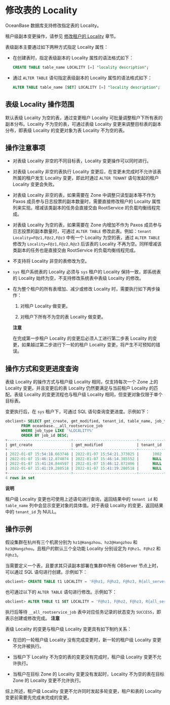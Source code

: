 修改表的 Locality 
==================================

OceanBase 数据库支持修改指定表的 Locality。

租户级副本变更操作，请参见 [修改租户的 Locality](../3.locality-management/2.modify-tenant-locality.md) 章节。

表级副本主要通过如下两种方式指定 Locality 属性：

* 在创建表时，指定表级副本的 Locality 属性的语法格式如下：

  ```sql
  CREATE TABLE table_name LOCALITY [=] "locality description";
  ```

  

* 通过 `ALTER TABLE` 语句指定表级副本的 Locality 属性的语法格式如下：

  ```sql
  ALTER TABLE table_name [SET] LOCALITY [=] "locality description";
  ```

  




表级 Locality 操作范围 
-------------------------------------

默认表级 Locality 为空的表，通过变更租户 Locality 可批量调整租户下所有表的副本分布。Locality 不为空的表，可通过表级 Locality 变更来调整目标表的副本分布，即表级 Locality 的变更对象为表 Locality 不为空的表。

操作注意事项 
---------------------------

* 对表级 Locality 非空的不同目标表，Locality 变更操作可以同时进行。

  

* 对表级 Locality 非空的表执行 Locality 变更后，在变更未完成时不允许该表所属的租户发生 Locality 变更，即此时通过 `ALTER TENANT` 语句发起的租户 Locality 变更会失败。

  

* 对表级 Locality 非空的表，如果需要在 Zone 中调整只读型副本等不作为 Paxos 成员参与日志投票的副本数量时，需要直接修改租户的 Locality 属性列来实现。增减该类副本的任务会直接交由 RootService 的负载均衡线程完成。

  

* 对表级 Locality 为空的表，如果需要在 Zone 内增加不作为 Paxos 成员参与日志投票的副本数量时，可通过 `ALTER TABLE` 修改此表。例如：`tenant Locality=F@z1,F@z2,F@z3` 中有一个 Locality 为空的表，通过 `ALTER TABLE` 修改为 `Locality=F@z1,F@z2,R@z3` 后该表的 Locality 不再为空。同样增减该类副本的任务也是直接交由 RootService 的负载均衡线程完成。

  

* 不支持将 Locality 非空的表修改为空。

  

* `sys` 租户系统表的 Locality 必须与 `sys` 租户的 Locality 保持一致，即系统表的 Locality 始终为空，不支持修改系统表中表级 Locality 的修改。

  

* 在为整个租户的所有表增加、减少或修改 Locality 时，需要执行如下两步操作：

  1. 对租户 Locality 做变更。

     
  
  2. 对租户下所有不为空的表 Locality 做变更。

     
  

  
  **注意**

  

  在完成第一步租户 Locality 的变更后必须人工进行第二步表 Locality 的变更，如果越过第二步进行下一轮的租户 Locality 变更，将产生不可预知的错误。
  




操作方式和变更进度查询 
--------------------------------

表级 Locality 的操作方式与租户级 Locality 相同，仅支持每次一个 Zone 上的 Locality 变更。并且变更后的表 Locality 仍然要满足与当前租户 Locality 的匹配。表级 Locality 的变更流程也与租户级 Locality 相同，但变更对象仅限于单个目标表。

变更执行后，在 `sys` 租户下，可通过 SQL 语句查询变更进度。示例如下：

```sql
obclient> SELECT gmt_create, gmt_modified, tenant_id, table_name, job_type, job_status 
       FROM oceanbase.__all_rootservice_job 
       WHERE job_type LIKE '%LOCALITY%'
       ORDER BY job_id DESC;
+----------------------------+----------------------------+-----------+------------+-------------------------------+------------+
| gmt_create                 | gmt_modified               | tenant_id | table_name | job_type                      | job_status |
+----------------------------+----------------------------+-----------+------------+-------------------------------+------------+
| 2022-01-07 15:54:18.663746 | 2022-01-07 15:54:21.373025 |      1002 | NULL       | ALTER_TENANT_LOCALITY         | SUCCESS    |
| 2022-01-07 15:46:12.874074 | 2022-01-07 15:46:14.385552 |      NULL | tbl1       | ROLLBACK_ALTER_TABLE_LOCALITY | SUCCESS    |
| 2022-01-07 15:41:24.844597 | 2022-01-07 15:46:12.872406 |      NULL | tbl1       | ALTER_TABLE_LOCALITY          | FAILED     |
| 2022-01-07 15:41:19.280518 | 2022-01-07 15:41:19.280518 |      NULL | tbl2       | ALTER_TABLE_LOCALITY          | INPROGRESS |
+----------------------------+----------------------------+-----------+------------+-------------------------------+------------+
4 rows in set
```


**说明**



租户级 Locality 变更也可使用上述语句进行查询，返回结果中的 `tenant id` 和 `table_name` 列中会显示变更对象的具体值。对于表级 Locality 的变更，返回结果中的 `tenant_id` 为 NULL。

操作示例 
-------------------------

假设集群在杭州有三个机房分别为 `hz1@Hangzhou`、`hz2@Hangzhou` 和 `hz3@Hangzhou`。且租户的默认三个全功能 Locality 分别设定为 `F@hz1`、`F@hz2` 和 `F@hz3`。

当需要定义一个表，且要求其只读副本部署在集群中所有 OBServer 节点上时，可以通过 SQL 语句进行创建。示例如下：

```sql
obclient> CREATE TABLE t1 LOCALITY = 'F@hz1, F@hz2, F@hz3, R{all_server}@hz1, R{all_server}@hz2, R{all_server}@hz3';
```



也可通过以下的 `ALTER TABLE` 语句进行修改。示例如下：

```sql
obclient> ALTER TABLE t1 SET LOCALITY = 'F@hz1, F@hz2, F@hz3, R{all_server}@hz1, R{all_server}@hz2, R{all_server}@hz3';
```



执行后等待 `__all_rootservice_job` 表中对应任务记录的状态变为 `SUCCESS`，即表示创建或修改完成。
**注意**



表级 Locality 的变更与租户级 Locality 变更具有如下制约关系：

* 在旧的一轮租户级 Locality 没有完成变更时，新一轮的租户级 Locality 变更不允许被执行。

  

* 当租户下 Locality 不为空的表的变更没有完成时，租户级 Locality 变更不允许执行。

  

* 当租户在目标 Zone 的 Locality 变更没有发起时，Locality 不为空的表在目标 Zone 的 Locality 变更不允许执行。

  




综上所述，租户级 Locality 变更不允许同时发起多轮变更，租户和表的 Locality 变更前需要先完成未完成的变更。
